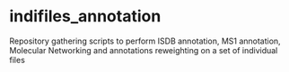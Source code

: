 # indifiles_annotation
Repository gathering scripts to perform ISDB annotation, MS1 annotation, Molecular Networking and annotations reweighting on a set of individual files

